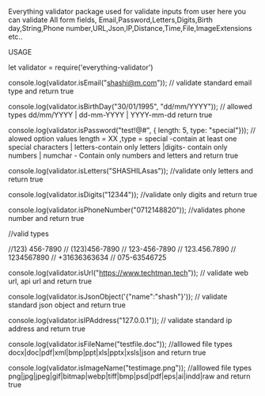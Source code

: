 Everything validator package used for validate inputs from user here you can validate All form fields, 
Email,Password,Letters,Digits,Birth day,String,Phone number,URL,Json,IP,Distance,Time,File,ImageExtensions etc..

USAGE 

let validator = require('everything-validator')

console.log(validator.isEmail("shashi@m.com")); 
// validate standard email type and return true

console.log(validator.isBirthDay("30/01/1995", "dd/mm/YYYY")); 
// allowed types dd/mm/YYYY | dd-mm-YYYY | YYYY-mm-dd return true

console.log(validator.isPassword("test!@#", { length: 5, type: "special"})); 
// alowed option values length = XX ,type = special -contain at least one special characters | letters-contain only letters |digits- contain only numbers | numchar - Contain only numbers and letters and return true

console.log(validator.isLetters("SHASHILAsas")); 
//validate only letters and return true

console.log(validator.isDigits("12344")); 
//validate only digits and return true

console.log(validator.isPhoneNumber("0712148820")); 
//validates phone number and return true

//valid types

//123) 456-7890
// (123)456-7890
// 123-456-7890
// 123.456.7890
// 1234567890
// +31636363634
// 075-63546725

console.log(validator.isUrl("https://www.techtman.tech")); 
// validate web url, api url and return true

console.log(validator.isJsonObject('{"name":"shash"}')); 
// validate standard json object and return true

console.log(validator.isIPAddress("127.0.0.1")); 
// validate standard ip address  and return true

console.log(validator.isFileName("testfile.doc")); 
//alllowed file types docx|doc|pdf|xml|bmp|ppt|xls|pptx|xsls|json and return true

console.log(validator.isImageName("testimage.png")); 
//alllowed file types png|jpg|jpeg|gif|bitmap|webp|tiff|bmp|psd|pdf|eps|ai|indd|raw and return true